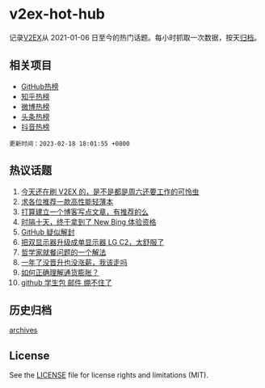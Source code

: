 # v2ex-hot-hub

 记录[V2EX](https://www.v2ex.com/)从 2021-01-06 日至今的热门话题。每小时抓取一次数据，按天[归档](archives)。
 
 ## 相关项目

- [GitHub热榜](https://github.com/it985/github-hot-hub)
- [知乎热榜](https://github.com/it985/zhihu-hot-hub)
- [微博热榜](https://github.com/it985/weibo-hot-hub)
- [头条热榜](https://github.com/it985/toutiao-hot-hub)
- [抖音热榜](https://github.com/it985/douyin-hot-hub)


 `更新时间：2023-02-18 18:01:55 +0800`

## 热议话题

1. [今天还在刷 V2EX 的，是不是都是周六还要工作的可怜虫](https://www.v2ex.com/t/917154)
1. [求各位推荐一款高性能轻薄本](https://www.v2ex.com/t/917060)
1. [打算建立一个博客写点文章，有推荐的么](https://www.v2ex.com/t/917124)
1. [时隔十天，终于拿到了 New Bing 体验资格](https://www.v2ex.com/t/917107)
1. [GitHub 疑似解封](https://www.v2ex.com/t/917108)
1. [把双显示器升级成单显示器 LG C2，太舒服了](https://www.v2ex.com/t/917110)
1. [哲学家就餐问题的一个解法](https://www.v2ex.com/t/917039)
1. [一年了没晋升也没涨薪，我该走吗](https://www.v2ex.com/t/917025)
1. [如何正确理解通货膨胀？](https://www.v2ex.com/t/917150)
1. [github 学生包 邮件 绷不住了](https://www.v2ex.com/t/917119)

## 历史归档

[archives](archives)

## License

See the [LICENSE](LICENSE) file for license rights and limitations (MIT).
